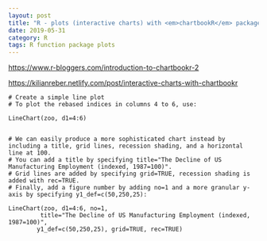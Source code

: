 ```yaml
---
layout: post
title: "R - plots (interactive charts) with <em>chartbookR</em> package"
date: 2019-05-31
category: R
tags: R function package plots
---
```



https://www.r-bloggers.com/introduction-to-chartbookr-2


https://kilianreber.netlify.com/post/interactive-charts-with-chartbookr



```
# Create a simple line plot 
# To plot the rebased indices in columns 4 to 6, use:

LineChart(zoo, d1=4:6)


# We can easily produce a more sophisticated chart instead by including a title, grid lines, recession shading, and a horizontal line at 100. 
# You can add a title by specifying title="The Decline of US Manufacturing Employment (indexed, 1987=100)". 
# Grid lines are added by specifying grid=TRUE, recession shading is added with rec=TRUE.
# Finally, add a figure number by adding no=1 and a more granular y-axis by specifying y1_def=c(50,250,25):

LineChart(zoo, d1=4:6, no=1, 
         title="The Decline of US Manufacturing Employment (indexed, 1987=100)", 
        y1_def=c(50,250,25), grid=TRUE, rec=TRUE)

```
